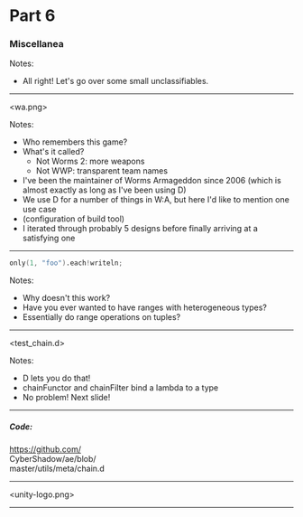 # Part 6

### Miscellanea

Notes:
- All right! Let's go over some small unclassifiables.

----

<wa.png>

<style> <ID> img { height: 350px; } </style>

Notes:
- Who remembers this game?
- What's it called?
  - Not Worms 2: more weapons
  - Not WWP: transparent team names
- I've been the maintainer of Worms Armageddon since 2006 (which is
  almost exactly as long as I've been using D)
- We use D for a number of things in W:A, but here I'd like to mention one use case
- (configuration of build tool)
- I iterated through probably 5 designs before finally arriving at a satisfying one

----

```d
only(1, "foo").each!writeln;
```

Notes:
- Why doesn't this work?
- Have you ever wanted to have ranges with heterogeneous types?
- Essentially do range operations on tuples?

----

<test_chain.d>

<style> <ID> pre { font-size: 50%; } </style>

Notes:
- D lets you do that!
- chainFunctor and chainFilter bind a lambda to a type
- No problem! Next slide!

----

##### Code:

<a href="https://github.com/CyberShadow/ae/blob/master/utils/meta/chain.d">https://github.com/<br>CyberShadow/ae/blob/<br>master/utils/meta/chain.d</a>

----

<unity-logo.png>

----

<!-- TODO: Infinifactory screenshot -->
<!-- TODO: That tower defense screenshot -->
<!-- TODO: Card City Nights screenshot -->
<!-- TODO:  -->
